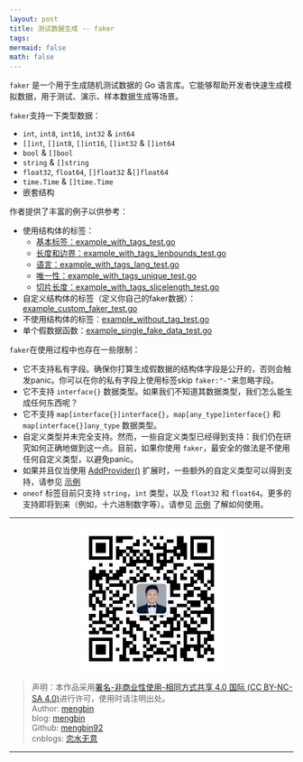 ```yaml
---
layout: post
title: 测试数据生成 -- faker
tags: 
mermaid: false
math: false
---  
```


`faker` 是一个用于生成随机测试数据的 Go 语言库。它能够帮助开发者快速生成模拟数据，用于测试、演示、样本数据生成等场景。  

`faker`支持一下类型数据： 

- `int`, `int8`, `int16`, `int32` & `int64`
- `[]int`, `[]int8`, `[]int16`, `[]int32` & `[]int64`
- `bool` & `[]bool`
- `string` & `[]string`
- `float32`, `float64`, `[]float32` &`[]float64`
- `time.Time` & `[]time.Time`
- 嵌套结构

作者提供了丰富的例子以供参考：  

- 使用结构体的标签：
  - [基本标签：example_with_tags_test.go](https://github.com/go-faker/faker/blob/main/example_with_tags_test.go)
  - [长度和边界：example_with_tags_lenbounds_test.go](https://github.com/go-faker/faker/blob/main/example_with_tags_lenbounds_test.go)
  - [语言：example_with_tags_lang_test.go](https://github.com/go-faker/faker/blob/main/example_with_tags_lang_test.go)
  - [唯一性：example_with_tags_unique_test.go](https://github.com/go-faker/faker/blob/main/example_with_tags_unique_test.go)
  - [切片长度：example_with_tags_slicelength_test.go](https://github.com/go-faker/faker/blob/main/example_with_tags_slicelength_test.go)
- 自定义结构体的标签（定义你自己的faker数据）：[example_custom_faker_test.go](https://github.com/go-faker/faker/blob/main/example_custom_faker_test.go)
- 不使用结构体的标签：[example_without_tag_test.go](https://github.com/go-faker/faker/blob/main/example_without_tag_test.go)
- 单个假数据函数：[example_single_fake_data_test.go](https://github.com/go-faker/faker/blob/main/example_single_fake_data_test.go)  

`faker`在使用过程中也存在一些限制：  

- 它不支持私有字段。确保你打算生成假数据的结构体字段是公开的，否则会触发panic。你可以在你的私有字段上使用标签skip `faker:"-"`来忽略字段。
- 它不支持 `interface{}` 数据类型。如果我们不知道其数据类型，我们怎么能生成任何东西呢？
- 它不支持 `map[interface{}]interface{}`，`map[any_type]interface{}` 和 `map[interface{}]any_type` 数据类型。
- 自定义类型并未完全支持。然而，一些自定义类型已经得到支持：我们仍在研究如何正确地做到这一点。目前，如果你使用 `faker`，最安全的做法是不使用任何自定义类型，以避免panic。
- 如果并且仅当使用 [AddProvider()](https://github.com/go-faker/faker/blob/7473ac7d8d0440d24addac302c73e13c08895764/faker.go#L303) 扩展时，一些额外的自定义类型可以得到支持，请参见 [示例](https://github.com/go-faker/faker/blob/main/example_custom_faker_test.go#L46)
- `oneof` 标签目前只支持 `string`，`int` 类型，以及 `float32` 和 `float64`。更多的支持即将到来（例如，十六进制数字等）。请参见 [示例](https://github.com/go-faker/faker/blob/main/example_with_tags_test.go#L53) 了解如何使用。  

---

<div align="center">
  <img src="../img/qrcode_wechat.jpg" alt="孟斯特">
</div>

> 声明：本作品采用[署名-非商业性使用-相同方式共享 4.0 国际 (CC BY-NC-SA 4.0)](https://creativecommons.org/licenses/by-nc-sa/4.0/deed.zh)进行许可，使用时请注明出处。  
> Author: [mengbin](mengbin1992@outlook.com)  
> blog: [mengbin](https://mengbin.top)  
> Github: [mengbin92](https://mengbin92.github.io/)  
> cnblogs: [恋水无意](https://www.cnblogs.com/lianshuiwuyi/)  

---
